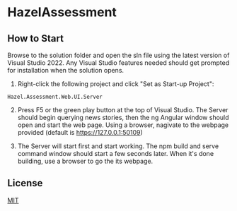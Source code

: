 # HazelAssessment

## How to Start

Browse to the solution folder and open the sln file using the latest version of Visual Studio 2022. Any Visual Studio features needed should get prompted for installation when the solution opens.

1. Right-click the following project and click "Set as Start-up Project":

```Hazel.Assessment.Web.UI.Server```

2. Press F5 or the green play button at the top of Visual Studio. The Server should begin querying news stories, then the ng Angular window should open and start the web page. Using a browser, nagivate to the webpage provided (default is https://127.0.0.1:50109)

3. The Server will start first and start working. The npm build and serve command window should start a few seconds later. When it's done building, use a browser to go the its webpage.

## License

[MIT](https://choosealicense.com/licenses/mit/)
